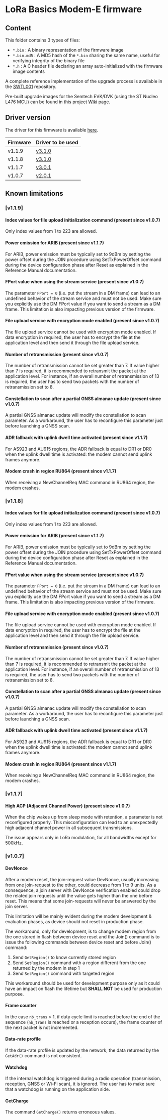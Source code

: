 # LoRa Basics Modem-E firmware

## Content

This folder contains 3 types of files:

* `*.bin` : A binary representation of the firmware image
* `*.bin.md5` : A MD5 hash of the `*.bin` sharing the same name, useful for verifying integrity of the binary file
* `*.h` : A C header file declaring an array auto-initialized with the firmware image contents

A complete reference implementation of the upgrade process is available in the [SWTL001](https://github.com/Lora-net/SWTL001) repository.

Pre-built upgrade images for the Semtech EVK/DVK (using the ST Nucleo L476 MCU) can be found in this project [Wiki](https://github.com/Lora-net/SWTL001/wiki) page.

## Driver version

The driver for this firmware is available [here](https://github.com/Lora-net/lr1110_modem_driver).

| Firmware | Driver to be used                                                             |
| -------- | ----------------------------------------------------------------------------- |
| v1.1.9   | [v3.1.0](https://github.com/Lora-net/lr1110_modem_driver/releases/tag/v3.1.0) |
| v1.1.8   | [v3.1.0](https://github.com/Lora-net/lr1110_modem_driver/releases/tag/v3.1.0) |
| v1.1.7   | [v3.0.1](https://github.com/Lora-net/lr1110_modem_driver/releases/tag/v3.0.1) |
| v1.0.7   | [v2.0.1](https://github.com/Lora-net/lr1110_modem_driver/releases/tag/v2.0.1) |

## Known limitations

### [v1.1.9]

#### Index values for file upload initialization command (present since v1.0.7)

Only index values from 1 to 223 are allowed.

#### Power emission for ARIB (present since v1.1.7)

For ARIB, power emission must be typically set to 9dBm by setting the power offset during the JOIN procedure using SetTxPowerOffset command during the device configuration phase after Reset as explained in the Reference Manual documentation.

#### FPort value when using the stream service (present since v1.0.7)

The parameter `FPort = 0` (i.e. put the stream in a DM frame) can lead to an undefined behavior of the stream service and must not be used. Make sure you explicitly use the DM FPort value if you want to send a stream as a DM frame. This limitation is also impacting previous version of the firmware.

#### File upload service with encryption mode enabled (present since v1.0.7)

The file upload service cannot be used with encryption mode enabled. If data encryption in required, the user has to encrypt the file at the application level and then send it through the file upload service.

#### Number of retransmission (present since v1.0.7)

The number of retransmission cannot be set greater than 7. If value higher than 7 is required, it is recommended to retransmit the packet at the application level. For instance, if an overall number of retransmission of 13 is required, the user has to send two packets with the number of retransmission set to 8.

#### Constellation to scan after a partial GNSS almanac update (present since v1.0.7)

A partial GNSS almanac update will modify the constellation to scan parameter. As a workaround, the user has to reconfigure this parameter just before launching a GNSS scan.

#### ADR fallback with uplink dwell time activated (present since v1.1.7)

For AS923 and AU915 regions, the ADR fallback is equal to DR1 or DR0 when the uplink dwell time is activated: the modem cannot send uplink frames anymore.

#### Modem crash in region RU864 (present since v1.1.7)

When receiving a NewChannelReq MAC command in RU864 region, the modem crashes.

### [v1.1.8]

#### Index values for file upload initialization command (present since v1.0.7)

Only index values from 1 to 223 are allowed.

#### Power emission for ARIB (present since v1.1.7)

For ARIB, power emission must be typically set to 9dBm by setting the power offset during the JOIN procedure using SetTxPowerOffset command during the device configuration phase after Reset as explained in the Reference Manual documentation.

#### FPort value when using the stream service (present since v1.0.7)

The parameter `FPort = 0` (i.e. put the stream in a DM frame) can lead to an undefined behavior of the stream service and must not be used. Make sure you explicitly use the DM FPort value if you want to send a stream as a DM frame. This limitation is also impacting previous version of the firmware.

#### File upload service with encryption mode enabled (present since v1.0.7)

The file upload service cannot be used with encryption mode enabled. If data encryption in required, the user has to encrypt the file at the application level and then send it through the file upload service.

#### Number of retransmission (present since v1.0.7)

The number of retransmission cannot be set greater than 7. If value higher than 7 is required, it is recommended to retransmit the packet at the application level. For instance, if an overall number of retransmission of 13 is required, the user has to send two packets with the number of retransmission set to 8.

#### Constellation to scan after a partial GNSS almanac update (present since v1.0.7)

A partial GNSS almanac update will modify the constellation to scan parameter. As a workaround, the user has to reconfigure this parameter just before launching a GNSS scan.

#### ADR fallback with uplink dwell time activated (present since v1.1.7)

For AS923 and AU915 regions, the ADR fallback is equal to DR1 or DR0 when the uplink dwell time is activated: the modem cannot send uplink frames anymore.

#### Modem crash in region RU864 (present since v1.1.7)

When receiving a NewChannelReq MAC command in RU864 region, the modem crashes.

### [v1.1.7]

#### High ACP (Adjacent Channel Power) (present since v1.0.7)

When the chip wakes up from sleep mode with retention, a parameter is not reconfigured properly. This misconfiguration can lead to an unexpectedly high adjacent channel power in all subsequent transmissions.

The issue appears only in LoRa modulation, for all bandwidths except for 500kHz.

### [v1.0.7]

#### DevNonce

After a modem reset, the join-request value DevNonce, usually increasing from one join-request to the other, could decrease from 1 to 9 units. As a consequence, a join server with DevNonce verification enabled could drop the related join requests until the value gets higher than the one before reset. This means that some join-requests will never be answered by the join server.

This limitation will be mainly evident during the modem development & evaluation phases, as device should not reset in production phase.

The workaround, only for development, is to change modem region from the one stored in flash between device reset and the Join() command is to issue the following commands between device reset and before Join() command:

1. Send `GetRegion()` to know currently stored region
1. Send `SetRegion()` command with a region different from the one returned by the modem in step 1
1. Send `SetRegion()` command with targeted region

This workaround should be used for development purpose only as it could have an impact on flash the lifetime but  **SHALL NOT** be used for production purpose.

#### Frame counter

In the case `nb_trans` > 1, if duty cycle limit is reached before the end of the sequence (`nb_trans` is reached or a reception occurs), the frame counter of the next packet is not incremented.

#### Data-rate profile

If the data-rate profile is updated by the network, the data returned by the `GetAdr()` command is not consistent.

#### Watchdog

If the internal watchdog is triggered during a radio operation (transmission, reception, GNSS or Wi-Fi scan), it is ignored. The user has to make sure that a watchdog is running on the application side.

#### GetCharge

The command `GetCharge()` returns erroneous values.
